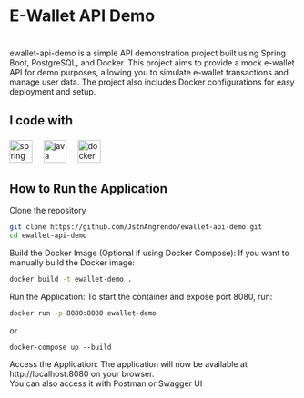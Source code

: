 <h1 align="left">E-Wallet API Demo</h1>

###


###

###

<p align="left"><br><b></b>ewallet-api-demo is a simple API demonstration project built using Spring Boot, PostgreSQL, and Docker. This project aims to provide a mock e-wallet API for demo purposes, allowing you to simulate e-wallet transactions and manage user data. The project also includes Docker configurations for easy deployment and setup.<b></b></p>

###

<h2 align="left">I code with</h2>

###

<div align="left">
  <img src="https://cdn.jsdelivr.net/gh/devicons/devicon/icons/spring/spring-original.svg" height="40" alt="spring logo"  />
  <img width="12" />
  <img src="https://cdn.jsdelivr.net/gh/devicons/devicon/icons/java/java-original.svg" height="40" alt="java logo"  />
  <img width="12" />
  <img src="https://cdn.jsdelivr.net/gh/devicons/devicon/icons/docker/docker-original.svg" height="40" alt="docker logo"  />
</div>

###
<h2 align="left">How to Run the Application</h2>
Clone the repository
<br>

```bash
git clone https://github.com/JstnAngrendo/ewallet-api-demo.git
cd ewallet-api-demo
```
Build the Docker Image (Optional if using Docker Compose): If you want to manually build the Docker image:
```bash
docker build -t ewallet-demo .
```
Run the Application: To start the container and expose port 8080, run:
```bash
docker run -p 8080:8080 ewallet-demo
```
or
```
docker-compose up --build
```
Access the Application: The application will now be available at http://localhost:8080 on your browser.<br>
You can also access it with Postman or Swagger UI


